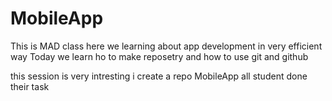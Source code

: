 # MobileApp
This is MAD class here we learning about app development in very efficient way
Today we learn ho to make reposetry and how to use git and github

this session is very intresting
i create a repo MobileApp
all student done their task
